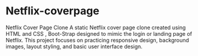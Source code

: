 # Netflix-coverpage
Netflix Cover Page Clone  A static Netflix cover page clone created using HTML and CSS , Boot-Strap  designed to mimic the login or landing page of Netflix. This project focuses on practicing responsive design, background images, layout styling, and basic user interface design.
